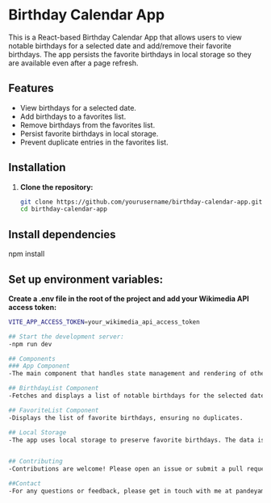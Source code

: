 # Birthday Calendar App

This is a React-based Birthday Calendar App that allows users to view notable birthdays for a selected date and add/remove their favorite birthdays. The app persists the favorite birthdays in local storage so they are available even after a page refresh.

## Features

- View birthdays for a selected date.
- Add birthdays to a favorites list.
- Remove birthdays from the favorites list.
- Persist favorite birthdays in local storage.
- Prevent duplicate entries in the favorites list.

## Installation

1. **Clone the repository:**

   ```sh
   git clone https://github.com/yourusername/birthday-calendar-app.git
   cd birthday-calendar-app

## Install dependencies   
npm install

## Set up environment variables:
**Create a .env file in the root of the project and add your Wikimedia API access token:**

```sh
VITE_APP_ACCESS_TOKEN=your_wikimedia_api_access_token

## Start the development server:
-npm run dev

## Components
### App Component
-The main component that handles state management and rendering of other components.

## BirthdayList Component
-Fetches and displays a list of notable birthdays for the selected date.

## FavoriteList Component
-Displays the list of favorite birthdays, ensuring no duplicates.

## Local Storage
-The app uses local storage to preserve favorite birthdays. The data is stored under the key favoriteBdays.


## Contributing
-Contributions are welcome! Please open an issue or submit a pull request for any changes or enhancements.

##Contact
-For any questions or feedback, please get in touch with me at pandeyamit9340@gmail.com

